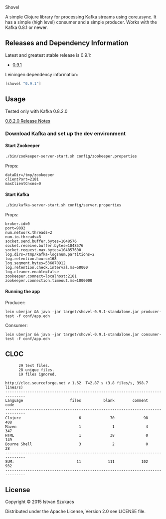  Shovel

A simple Clojure library for processing Kafka streams using core.async. It has a simple (high level) consumer
and a simple producer. Works with the Kafka 0.8.1 or newer.

## Releases and Dependency Information

Latest and greatest stable release is 0.9.1:

* [0.9.1](https://github.com/l1x/shovel/tree/0.9.1)

Leiningen dependency information:

```clojure
[shovel "0.9.1"]
```


## Usage

Tested only with Kafka 0.8.2.0

[0.8.2.0 Release Notes](https://archive.apache.org/dist/kafka/0.8.2.0/RELEASE_NOTES.html)

### Download Kafka and set up the dev environment

#### Start Zookeeper

```bash
./bin/zookeeper-server-start.sh config/zookeeper.properties
```

Props:

```
dataDir=/tmp/zookeeper
clientPort=2181
maxClientCnxns=0
```

#### Start Kafka 

```bash
./bin/kafka-server-start.sh config/server.properties
```

Props:
```
broker.id=0
port=9092
num.network.threads=2 
num.io.threads=8
socket.send.buffer.bytes=1048576
socket.receive.buffer.bytes=1048576
socket.request.max.bytes=104857600
log.dirs=/tmp/kafka-logsnum.partitions=2
log.retention.hours=168
log.segment.bytes=536870912
log.retention.check.interval.ms=60000
log.cleaner.enable=false
zookeeper.connect=localhost:2181
zookeeper.connection.timeout.ms=1000000
```

#### Running the app

Producer:

```
lein uberjar && java -jar target/shovel-0.9.1-standalone.jar producer-test -f conf/app.edn
```

Consumer:

```
lein uberjar && java -jar target/shovel-0.9.1-standalone.jar consumer-test -f conf/app.edn
```
## CLOC

```
      29 text files.
      28 unique files.
      19 files ignored.

http://cloc.sourceforge.net v 1.62  T=2.87 s (3.8 files/s, 398.7 lines/s)
-------------------------------------------------------------------------------
Language                     files          blank        comment           code
-------------------------------------------------------------------------------
Clojure                          6             70             98            408
Maven                            1              1              4            347
HTML                             1             38              0            149
Bourne Shell                     3              2              0             28
-------------------------------------------------------------------------------
SUM:                            11            111            102            932
-------------------------------------------------------------------------------
```

## License

Copyright © 2015 Istvan Szukacs 

Distributed under the Apache License, Version 2.0 see LICENSE file.
